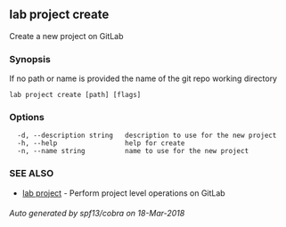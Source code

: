 ## lab project create

Create a new project on GitLab

### Synopsis

If no path or name is provided the name of the git repo working directory

```
lab project create [path] [flags]
```

### Options

```
  -d, --description string   description to use for the new project
  -h, --help                 help for create
  -n, --name string          name to use for the new project
```

### SEE ALSO

* [lab project](lab_project.md)	 - Perform project level operations on GitLab

###### Auto generated by spf13/cobra on 18-Mar-2018
